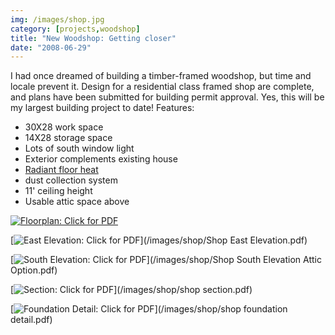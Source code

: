 ```yaml
---
img: /images/shop.jpg
category: [projects,woodshop]
title: "New Woodshop: Getting closer"
date: "2008-06-29"
---
```


I had once dreamed of building a timber-framed woodshop, but time and locale prevent it. Design for a residential class framed shop are complete, and plans have been submitted for building permit approval. Yes, this will be my largest building project to date! Features:

- 30X28 work space
- 14X28 storage space
- Lots of south window light
- Exterior complements existing house
- [Radiant floor heat](http://www.radiantec.com/systems-sources/closed-system.php)
- dust collection system
- 11' ceiling height
- Usable attic space above

[![](/images/shop.jpg "Floorplan: Click for PDF")](/images/shop/shop.pdf)

[![](/images/shopEastElevation.jpg "East Elevation: Click for PDF")](/images/shop/Shop East Elevation.pdf)

[![](/images/southElevation.jpg "South Elevation: Click for PDF")](/images/shop/Shop South Elevation Attic Option.pdf)

[![](/images/shopSection.jpg "Section: Click for PDF")](/images/shop/shop section.pdf)

[![](/images/foundationDetail.jpg "Foundation Detail: Click for PDF")](/images/shop/shop foundation detail.pdf)
